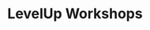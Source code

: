 ---
type: docs
title: "LevelUp Workshops"
linkTitle: "LevelUp Workshops"
weight: 10
description: >-
  The scenarios in this section are designed for the Azure LevelUp workshops.
---